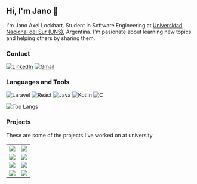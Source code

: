 ## Hi, I'm Jano :wave: ##
I'm Jano Axel Lockhart. Student in Software Engineering at <a href="https://uns.edu.ar/">Universidad Nacional del Sur (UNS)</a>, Argentina.
I'm pasionate about learning new topics and helping others by sharing them.

### Contact

[![LinkedIn](https://img.shields.io/badge/LinkedIn-0077B5?style=for-the-badge&logo=linkedin&logoColor=white)](https://www.linkedin.com/in/janolockhart/)
[![Gmail](https://img.shields.io/badge/Gmail-F32413?style=for-the-badge&logo=gmail&logoColor=white)](mailto:janolockhart@gmail.com)



### Languages and Tools ###

![Laravel](https://img.shields.io/badge/laravel-%23FF2D20.svg?style=for-the-badge&logo=laravel&logoColor=white)
![React](https://img.shields.io/badge/react-%2320232a.svg?style=for-the-badge&logo=react&logoColor=%2361DAFB)
![Java](https://img.shields.io/badge/java-red?style=for-the-badge)
![Kotlin](https://img.shields.io/badge/kotlin-%237F52FF.svg?style=for-the-badge&logo=kotlin&logoColor=white)
![C](https://img.shields.io/badge/c-%2300599C.svg?style=for-the-badge&logo=c&logoColor=white)

![Top Langs](https://github-readme-stats.vercel.app/api/top-langs/?username=JanoALockhart&layout=compact)

### Projects ###
These are some of the projects I've worked on at university

<table>
    <tr>
        <td>
            <a href="https://github.com/JanoALockhart/ProyectoReactLibreria2023"><img src="https://github-readme-stats.vercel.app/api/pin/?username=JanoALockhart&repo=ProyectoReactLibreria2023"></a>
        </td>
        <td>
            <a href="https://github.com/JanoALockhart/ProyectoLaravelLibreria2023"><img src="https://github-readme-stats.vercel.app/api/pin/?username=JanoALockhart&repo=ProyectoLaravelLibreria2023"></a>
        </td>
    </tr>
    <tr>
        <td>
            <a href="https://github.com/JanoALockhart/ProyectoPSSObraSocial"><img src="https://github-readme-stats.vercel.app/api/pin/?username=JanoALockhart&repo=ProyectoPSSObraSocial"></a>
        </td>
        <td>
            <a href="https://github.com/elagarrigue/AyDS23-Winchester3"><img src="https://github-readme-stats.vercel.app/api/pin/?username=elagarrigue&repo=AyDS23-Winchester3"></a>
        </td>
    </tr>
    <tr>
        <td>
            <a href="https://github.com/JanoALockhart/PROYECTO-SO"><img src="https://github-readme-stats.vercel.app/api/pin/?username=JanoALockhart&repo=PROYECTO-SO"></a>
        </td>
        <td>
            <a href="https://github.com/JanoALockhart/ProyectoODC2021"><img src="https://github-readme-stats.vercel.app/api/pin/?username=JanoALockhart&repo=ProyectoODC2021"></a>
        </td>
    </tr>
    <tr>
        <td>
            <a href="https://github.com/JanoALockhart/tdp-proyecto-3"><img src="https://github-readme-stats.vercel.app/api/pin/?username=JanoALockhart&repo=tdp-proyecto-3"></a>
        </td>
        <td>
            <a href="https://github.com/JanoALockhart/tdp-proyecto-2"><img src="https://github-readme-stats.vercel.app/api/pin/?username=JanoALockhart&repo=tdp-proyecto-2"></a>
        </td>
    </tr>
</table>






